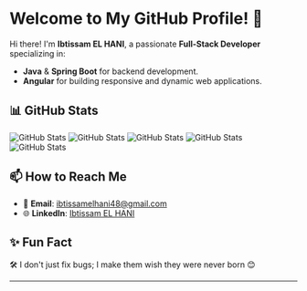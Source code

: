 #                                                                Welcome to My GitHub Profile! 👋


Hi there! I'm **Ibtissam EL HANI**, a passionate **Full-Stack Developer** specializing in:
- **Java** & **Spring Boot** for backend development.  
- **Angular** for building responsive and dynamic web applications.

## 📊 GitHub Stats
![GitHub Stats](https://github-readme-stats.vercel.app/api?username=ibtissamelhani&show_icons=true&theme=radical)
![GitHub Stats](https://github-profile-summary-cards.vercel.app/api/cards/productive-time?username=ibtissamelhani&theme=2077)
![GitHub Stats](https://github-profile-summary-cards.vercel.app/api/cards/most-commit-language?username=ibtissamelhani&theme=2077)
![GitHub Stats](https://github-profile-summary-cards.vercel.app/api/cards/repos-per-language?username=ibtissamelhani&theme=2077)
![GitHub Stats](http://github-profile-summary-cards.vercel.app/api/cards/profile-details?username=ibtissamelhani&theme=2077)

## 📫 How to Reach Me
- 📧 **Email**: [ibtissamelhani48@gmail.com](mailto:ibtissamelhani48@gmail.com)  
- 🌐 **LinkedIn**: [Ibtissam EL HANI](https://www.linkedin.com/in/ibtissam-el-hani)  

## ✨ Fun Fact
🛠️ I don't just fix bugs; I make them wish they were never born 😊

---
